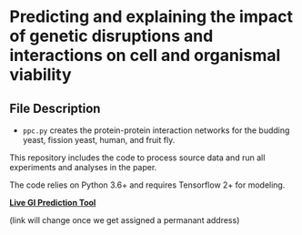 # Predicting and explaining the impact of genetic disruptions and interactions on cell and organismal viability 


## File Description

- `ppc.py` creates the protein-protein interaction networks for the budding yeast, fission yeast, human, and fruit fly. 

This repository includes the code to process source data and run all experiments and analyses in the paper. 

The code relies on Python 3.6+ and requires Tensorflow 2+ for modeling. 


[**Live GI Prediction Tool**](http://ssdd.kisr.edu.kw/gi_pred/static/search_gi.html)

(link will change once we get assigned a permanant address)
